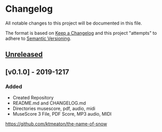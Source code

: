 # Changelog
All notable changes to this project will be documented in this file.

The format is based on [Keep a Changelog](http://keepachangelog.com/en/1.0.0/)
and this project "attempts" to adhere to [Semantic Versioning](http://semver.org/spec/v2.0.0.html).

## [Unreleased]

## [v0.1.0] - 2019-1217

### Added
- Created Repository
- README.md and CHANGELOG.md 
- Directories musescore, pdf, audio, midi
- MuseScore 3 File, PDF Score, MP3 audio, MIDI 


https://github.com/ktmeaton/the-name-of-snow

[Unreleased]: https://github.com/ktmeaton/the-name-of-snow/compare/dev...HEAD
